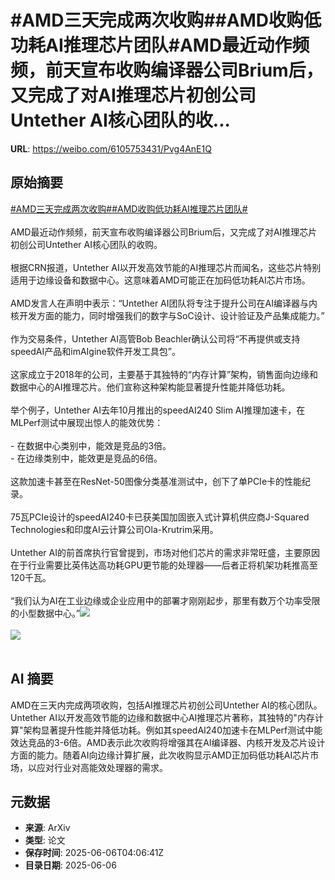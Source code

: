 # #AMD三天完成两次收购##AMD收购低功耗AI推理芯片团队#AMD最近动作频频，前天宣布收购编译器公司Brium后，又完成了对AI推理芯片初创公司Untether AI核心团队的收...

**URL**: https://weibo.com/6105753431/Pvg4AnE1Q

## 原始摘要

<a href="https://m.weibo.cn/search?containerid=231522type%3D1%26t%3D10%26q%3D%23AMD%E4%B8%89%E5%A4%A9%E5%AE%8C%E6%88%90%E4%B8%A4%E6%AC%A1%E6%94%B6%E8%B4%AD%23&amp;extparam=%23AMD%E4%B8%89%E5%A4%A9%E5%AE%8C%E6%88%90%E4%B8%A4%E6%AC%A1%E6%94%B6%E8%B4%AD%23" data-hide=""><span class="surl-text">#AMD三天完成两次收购#</span></a><a href="https://m.weibo.cn/search?containerid=231522type%3D1%26t%3D10%26q%3D%23AMD%E6%94%B6%E8%B4%AD%E4%BD%8E%E5%8A%9F%E8%80%97AI%E6%8E%A8%E7%90%86%E8%8A%AF%E7%89%87%E5%9B%A2%E9%98%9F%23&amp;extparam=%23AMD%E6%94%B6%E8%B4%AD%E4%BD%8E%E5%8A%9F%E8%80%97AI%E6%8E%A8%E7%90%86%E8%8A%AF%E7%89%87%E5%9B%A2%E9%98%9F%23" data-hide=""><span class="surl-text">#AMD收购低功耗AI推理芯片团队#</span></a><br><br>AMD最近动作频频，前天宣布收购编译器公司Brium后，又完成了对AI推理芯片初创公司Untether AI核心团队的收购。<br><br>根据CRN报道，Untether AI以开发高效节能的AI推理芯片而闻名，这些芯片特别适用于边缘设备和数据中心。这意味着AMD可能正在加码低功耗AI芯片市场。<br><br>AMD发言人在声明中表示：“Untether AI团队将专注于提升公司在AI编译器与内核开发方面的能力，同时增强我们的数字与SoC设计、设计验证及产品集成能力。”<br><br> 作为交易条件，Untether AI高管Bob Beachler确认公司将“不再提供或支持speedAI产品和imAIgine软件开发工具包”。<br><br>这家成立于2018年的公司，主要基于其独特的“内存计算”架构，销售面向边缘和数据中心的AI推理芯片。他们宣称这种架构能显著提升性能并降低功耗。<br><br>举个例子，Untether AI去年10月推出的speedAI240 Slim AI推理加速卡，在MLPerf测试中展现出惊人的能效优势：<br><br>- 在数据中心类别中，能效是竞品的3倍。<br>- 在边缘类别中，能效更是竞品的6倍。<br><br>这款加速卡甚至在ResNet-50图像分类基准测试中，创下了单PCIe卡的性能纪录。<br><br>75瓦PCIe设计的speedAI240卡已获美国加固嵌入式计算机供应商J-Squared Technologies和印度AI云计算公司Ola-Krutrim采用。<br><br>Untether AI的前首席执行官曾提到，市场对他们芯片的需求非常旺盛，主要原因在于行业需要比英伟达高功耗GPU更节能的处理器——后者正将机架功耗推高至120千瓦。<br><br>“我们认为AI在工业边缘或企业应用中的部署才刚刚起步，那里有数万个功率受限的小型数据中心。”<img style="" src="https://tvax2.sinaimg.cn/large/006Fd7o3gy1i25g6cu2fej30zk0nptgt.jpg" referrerpolicy="no-referrer"><br><br><img style="" src="https://tvax2.sinaimg.cn/large/006Fd7o3gy1i25g6easpaj30go09ntfd.jpg" referrerpolicy="no-referrer"><br><br>

## AI 摘要

AMD在三天内完成两项收购，包括AI推理芯片初创公司Untether AI的核心团队。Untether AI以开发高效节能的边缘和数据中心AI推理芯片著称，其独特的"内存计算"架构显著提升性能并降低功耗。例如其speedAI240加速卡在MLPerf测试中能效达竞品的3-6倍。AMD表示此次收购将增强其在AI编译器、内核开发及芯片设计方面的能力。随着AI向边缘计算扩展，此次收购显示AMD正加码低功耗AI芯片市场，以应对行业对高能效处理器的需求。

## 元数据

- **来源**: ArXiv
- **类型**: 论文
- **保存时间**: 2025-06-06T04:06:41Z
- **目录日期**: 2025-06-06
